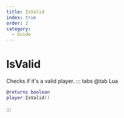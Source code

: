 ```yaml
---
title: IsValid
index: true
order: 2
category:
  - Guide
---
```


# IsValid
Checks if it's a valid player.
::: tabs
@tab Lua
```lua
@returns boolean
player:IsValid()
```

:::